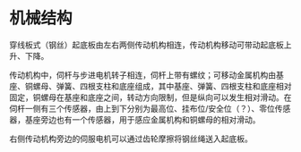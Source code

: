 # 机械结构

穿线板式（钢丝）起底板由左右两侧传动机构相连，传动机构移动可带动起底板上升、下降。

传动机构中，伺杆与步进电机转子相连，伺杆上带有螺纹；可移动金属机构由基座、铜螺母、弹簧、四根支柱和底座组成，其中基座、弹簧、四根支柱和底座相对固定，铜螺母在基座和底座之间，转动方向限制，但是纵向可以发生相对滑动。在伺杆一侧有三个传感器，由上到下分别为最高位、挂布位/安全位（？）、零位传感器，基座旁边也有一个传感器，用于感应金属机构和铜螺母的相对滑动。

右侧传动机构旁边的伺服电机可以通过齿轮摩擦将钢丝绳送入起底板。


